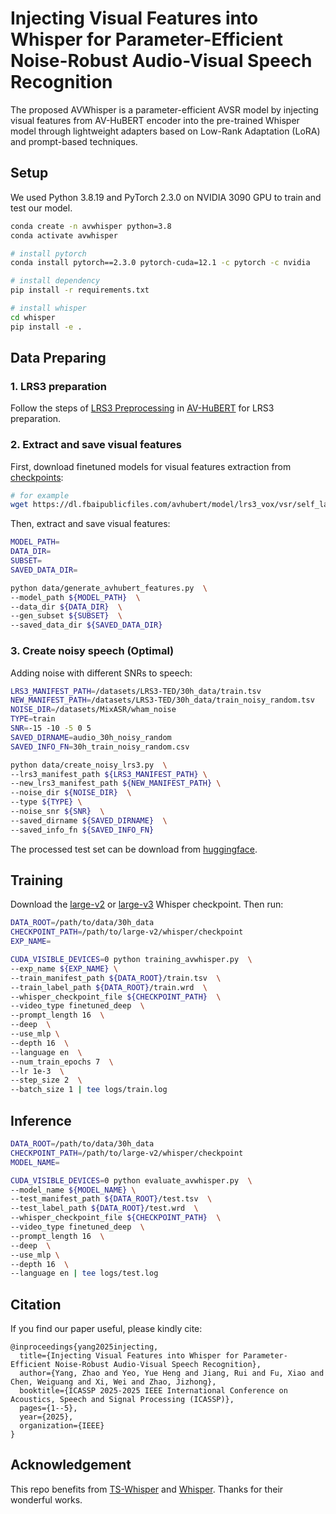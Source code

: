 # Injecting Visual Features into Whisper for Parameter-Efficient Noise-Robust Audio-Visual Speech Recognition
The proposed AVWhisper is a parameter-efficient AVSR model by injecting visual features from AV-HuBERT encoder into the pre-trained Whisper model through lightweight adapters based on Low-Rank Adaptation (LoRA) and prompt-based techniques.
## Setup
We used Python 3.8.19 and PyTorch 2.3.0 on NVIDIA 3090 GPU to train and test our model.
```bash
conda create -n avwhisper python=3.8
conda activate avwhisper

# install pytorch
conda install pytorch==2.3.0 pytorch-cuda=12.1 -c pytorch -c nvidia

# install dependency
pip install -r requirements.txt

# install whisper
cd whisper
pip install -e .
```

## Data Preparing
### 1. LRS3 preparation
Follow the steps of [LRS3 Preprocessing](https://github.com/facebookresearch/av_hubert/tree/main/avhubert/preparation) in [AV-HuBERT](https://github.com/facebookresearch/av_hubert) for LRS3 preparation.

### 2. Extract and save visual features
First, download finetuned models for visual features extraction from [checkpoints](https://facebookresearch.github.io/av_hubert/):
```bash
# for example
wget https://dl.fbaipublicfiles.com/avhubert/model/lrs3_vox/vsr/self_large_vox_433h.pt
```

Then, extract and save visual features:
```bash
MODEL_PATH=
DATA_DIR=
SUBSET=
SAVED_DATA_DIR=

python data/generate_avhubert_features.py  \
--model_path ${MODEL_PATH}  \
--data_dir ${DATA_DIR}  \
--gen_subset ${SUBSET}  \
--saved_data_dir ${SAVED_DATA_DIR}
```

### 3. Create noisy speech (Optimal)
Adding noise with different SNRs to speech:
```bash
LRS3_MANIFEST_PATH=/datasets/LRS3-TED/30h_data/train.tsv
NEW_MANIFEST_PATH=/datasets/LRS3-TED/30h_data/train_noisy_random.tsv
NOISE_DIR=/datasets/MixASR/wham_noise
TYPE=train
SNR=-15 -10 -5 0 5
SAVED_DIRNAME=audio_30h_noisy_random
SAVED_INFO_FN=30h_train_noisy_random.csv

python data/create_noisy_lrs3.py  \
--lrs3_manifest_path ${LRS3_MANIFEST_PATH} \
--new_lrs3_manifest_path ${NEW_MANIFEST_PATH} \
--noise_dir ${NOISE_DIR}  \
--type ${TYPE} \
--noise_snr ${SNR}  \
--saved_dirname ${SAVED_DIRNAME}  \
--saved_info_fn ${SAVED_INFO_FN}
```

The processed test set can be download from [huggingface](https://huggingface.co/datasets/zhaoyang9425/Custom-LRS3/tree/main).

## Training
Download the [large-v2](https://huggingface.co/openai/whisper-large-v2) or [large-v3](https://huggingface.co/openai/whisper-large-v3-turbo) Whisper checkpoint. Then run:
```bash
DATA_ROOT=/path/to/data/30h_data
CHECKPOINT_PATH=/path/to/large-v2/whisper/checkpoint
EXP_NAME=

CUDA_VISIBLE_DEVICES=0 python training_avwhisper.py  \
--exp_name ${EXP_NAME} \
--train_manifest_path ${DATA_ROOT}/train.tsv  \
--train_label_path ${DATA_ROOT}/train.wrd  \
--whisper_checkpoint_file ${CHECKPOINT_PATH}  \
--video_type finetuned_deep  \
--prompt_length 16  \
--deep  \
--use_mlp \
--depth 16  \
--language en  \
--num_train_epochs 7  \
--lr 1e-3  \
--step_size 2  \
--batch_size 1 | tee logs/train.log
```

## Inference
```bash
DATA_ROOT=/path/to/data/30h_data
CHECKPOINT_PATH=/path/to/large-v2/whisper/checkpoint
MODEL_NAME=

CUDA_VISIBLE_DEVICES=0 python evaluate_avwhisper.py  \
--model_name ${MODEL_NAME} \
--test_manifest_path ${DATA_ROOT}/test.tsv  \
--test_label_path ${DATA_ROOT}/test.wrd  \
--whisper_checkpoint_file ${CHECKPOINT_PATH}  \
--video_type finetuned_deep  \
--prompt_length 16  \
--deep  \
--use_mlp \
--depth 16  \
--language en | tee logs/test.log
```



## Citation
If you find our paper useful, please kindly cite:
```
@inproceedings{yang2025injecting,
  title={Injecting Visual Features into Whisper for Parameter-Efficient Noise-Robust Audio-Visual Speech Recognition},
  author={Yang, Zhao and Yeo, Yue Heng and Jiang, Rui and Fu, Xiao and Chen, Weiguang and Xi, Wei and Zhao, Jizhong},
  booktitle={ICASSP 2025-2025 IEEE International Conference on Acoustics, Speech and Signal Processing (ICASSP)},
  pages={1--5},
  year={2025},
  organization={IEEE}
}
```

## Acknowledgement
This repo benefits from [TS-Whisper](https://github.com/Aisaka0v0/TS-Whisper) and [Whisper](https://github.com/openai/whisper).
Thanks for their wonderful works.